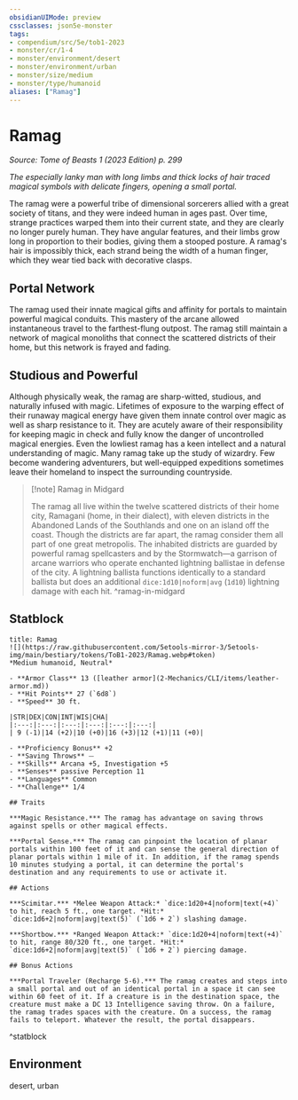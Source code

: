 ```yaml
---
obsidianUIMode: preview
cssclasses: json5e-monster
tags:
- compendium/src/5e/tob1-2023
- monster/cr/1-4
- monster/environment/desert
- monster/environment/urban
- monster/size/medium
- monster/type/humanoid
aliases: ["Ramag"]
---
```

# Ramag
*Source: Tome of Beasts 1 (2023 Edition) p. 299*  

*The especially lanky man with long limbs and thick locks of hair traced magical symbols with delicate fingers, opening a small portal.*

The ramag were a powerful tribe of dimensional sorcerers allied with a great society of titans, and they were indeed human in ages past. Over time, strange practices warped them into their current state, and they are clearly no longer purely human. They have angular features, and their limbs grow long in proportion to their bodies, giving them a stooped posture. A ramag's hair is impossibly thick, each strand being the width of a human finger, which they wear tied back with decorative clasps.

## Portal Network

The ramag used their innate magical gifts and affinity for portals to maintain powerful magical conduits. This mastery of the arcane allowed instantaneous travel to the farthest-flung outpost. The ramag still maintain a network of magical monoliths that connect the scattered districts of their home, but this network is frayed and fading.

## Studious and Powerful

Although physically weak, the ramag are sharp-witted, studious, and naturally infused with magic. Lifetimes of exposure to the warping effect of their runaway magical energy have given them innate control over magic as well as sharp resistance to it. They are acutely aware of their responsibility for keeping magic in check and fully know the danger of uncontrolled magical energies. Even the lowliest ramag has a keen intellect and a natural understanding of magic. Many ramag take up the study of wizardry. Few become wandering adventurers, but well-equipped expeditions sometimes leave their homeland to inspect the surrounding countryside.

> [!note] Ramag in Midgard
> 
> The ramag all live within the twelve scattered districts of their home city, Ramagani (home, in their dialect), with eleven districts in the Abandoned Lands of the Southlands and one on an island off the coast. Though the districts are far apart, the ramag consider them all part of one great metropolis. The inhabited districts are guarded by powerful ramag spellcasters and by the Stormwatch—a garrison of arcane warriors who operate enchanted lightning ballistae in defense of the city. A lightning ballista functions identically to a standard ballista but does an additional `dice:1d10|noform|avg` (`1d10`) lightning damage with each hit.
^ramag-in-midgard

## Statblock

```ad-statblock
title: Ramag
![](https://raw.githubusercontent.com/5etools-mirror-3/5etools-img/main/bestiary/tokens/ToB1-2023/Ramag.webp#token)
*Medium humanoid, Neutral*

- **Armor Class** 13 ([leather armor](2-Mechanics/CLI/items/leather-armor.md))
- **Hit Points** 27 (`6d8`)
- **Speed** 30 ft.

|STR|DEX|CON|INT|WIS|CHA|
|:---:|:---:|:---:|:---:|:---:|:---:|
| 9 (-1)|14 (+2)|10 (+0)|16 (+3)|12 (+1)|11 (+0)|

- **Proficiency Bonus** +2
- **Saving Throws** ⏤
- **Skills** Arcana +5, Investigation +5
- **Senses** passive Perception 11
- **Languages** Common
- **Challenge** 1/4

## Traits

***Magic Resistance.*** The ramag has advantage on saving throws against spells or other magical effects.

***Portal Sense.*** The ramag can pinpoint the location of planar portals within 100 feet of it and can sense the general direction of planar portals within 1 mile of it. In addition, if the ramag spends 10 minutes studying a portal, it can determine the portal's destination and any requirements to use or activate it.

## Actions

***Scimitar.*** *Melee Weapon Attack:* `dice:1d20+4|noform|text(+4)` to hit, reach 5 ft., one target. *Hit:* `dice:1d6+2|noform|avg|text(5)` (`1d6 + 2`) slashing damage.

***Shortbow.*** *Ranged Weapon Attack:* `dice:1d20+4|noform|text(+4)` to hit, range 80/320 ft., one target. *Hit:* `dice:1d6+2|noform|avg|text(5)` (`1d6 + 2`) piercing damage.

## Bonus Actions

***Portal Traveler (Recharge 5-6).*** The ramag creates and steps into a small portal and out of an identical portal in a space it can see within 60 feet of it. If a creature is in the destination space, the creature must make a DC 13 Intelligence saving throw. On a failure, the ramag trades spaces with the creature. On a success, the ramag fails to teleport. Whatever the result, the portal disappears.
```
^statblock

## Environment

desert, urban